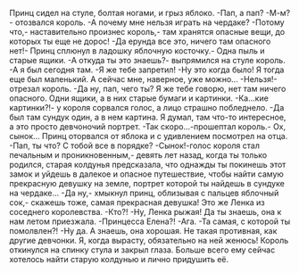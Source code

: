   Принц сидел на стуле, болтая ногами, и грыз яблоко.
-Пап, а пап?
-М-м?- отозвался король.
-А почему мне нельзя играть на чердаке?
-Потому что,- наставительно произнес король,- там хранятся опасные вещи, до которых ты еще не дорос!
-Да ерунда все это, ничего там опасного нет!- Принц сплюнул в ладошку яблочную косточку.- Одна пыль и старые ящики.
-А откуда ты это знаешь?- выпрямился на стуле король.
-А я был сегодня там.
-Я же тебе запретил!
-Ну это когда было! Я тогда еще был маленький. А сейчас мне, наверное, уже можно...
-Нельзя!-отрезал король.
-Да ну, пап, чего ты? Я же тебе говорю, нет там ничего опасного. Одни ящики, а в них старые бумаги и картинки.
-Ка...кие картинки?!- у короля сорвался голос, а лицо страшно побледнело.
-Да был там сундук один, а в нем картина. Я думал, там что-то интересное, а это просто девчоночий портрет.
-Так скоро...-прошептал король.- Ох, сынок...
Принц оторвался от яблока и с удивлением посмотрел на отца.
-Пап, ты что? С тобой все в порядке?
-Сынок!-голос короля стал печальным и проникновенным,- девять лет назад, когда ты только родился, старая колдунья предсказала, что однажды ты покинешь этот замок и уйдешь в далекое и опасное путешествие, чтобы найти самую прекрасную девушку на земле, портрет которой ты найдешь в сундуке на чердаке...
-Да ну,- хмыкнул принц, облизывая с пальцев яблочный сок,- скажешь тоже, самая прекрасная девушка! Это же Ленка из соседнего королевства.
-Кто?!
-Ну, Ленка рыжая! Да ты знаешь, она к нам летом приезжала.
-Принцесса Елена?!
-Ага.
-Та самая, с которой ты помолвлен?!
-Ну да. А знаешь, она хорошая. Не такая противная, как другие девчонки. Я, когда вырасту, обязательно на ней женюсь! 
Король откинулся на спинку стула и закрыл глаза.  Больше всего ему сейчас хотелось найти старую колдунью и лично придушить её.    